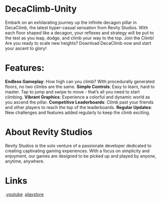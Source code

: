 # DecaClimb-Unity
 Embark on an exhilarating journey up the infinite decagon pillar in DecaClimb, the latest hyper-casual sensation from Revity Studios. With each floor shaped like a decagon, your reflexes and strategy will be put to the test as you leap, dodge, and climb your way to the top.
Join the Climb! Are you ready to scale new heights? Download DecaClimb now and start your ascent to glory!

# Features:
**Endless Gameplay**: How high can you climb? With procedurally generated floors, no two climbs are the same.
**Simple Controls**: Easy to learn, hard to master. Tap to jump and swipe to move - that’s all you need to start climbing.
**Vibrant Graphics**: Experience a colorful and dynamic world as you ascend the pillar.
**Competitive Leaderboards**: Climb past your friends and other players to reach the top of the leaderboards.
**Regular Updates**: New challenges and features added regularly to keep the climb exciting.

# About Revity Studios 
Revity Studios is the solo venture of a passionate developer dedicated to creating captivating gaming experiences. With a focus on simplicity and enjoyment, our games are designed to be picked up and played by anyone, anytime, anywhere.

# Links
.[youtube](https://youtu.be/O_ZMiCXAq3M)
.[playstore](https://play.google.com/store/apps/details?id=com.RevityStudio.DecaClimb)
